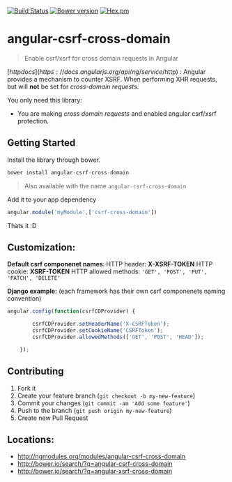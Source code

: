 [![Build Status](https://secure.travis-ci.org/pasupulaphani/angular-csrf-cross-domain.png?branch=master)](http://travis-ci.org/pasupulaphani/angular-csrf-cross-domain) [![Bower version](https://badge.fury.io/bo/angular-csrf-cross-domain.svg)](http://badge.fury.io/bo/angular-csrf-cross-domain) [![Hex.pm](http://img.shields.io/hexpm/l/plug.svg)]()

angular-csrf-cross-domain
============
> Enable csrf/xsrf for cross domain requests in Angular

[$http docs](https://docs.angularjs.org/api/ng/service/$http) : 
Angular provides a mechanism to counter XSRF. When performing XHR requests, but will **not** be set for *cross-domain requests*.

You only need this library:
* You are making *cross domain requests* and enabled angular csrf/xsrf protection.

Getting Started
-----
Install the library through bower.
```js
bower install angular-csrf-cross-domain
```
>Also available with the name ```angular-csrf-cross-domain```

Add it to your app dependency
```js
angular.module('myModule',['csrf-cross-domain'])
```

Thats it :D

## Customization:

**Default csrf componenet names**:
HTTP header: **X-XSRF-TOKEN**
HTTP cookie: **XSRF-TOKEN**
HTTP allowed methods: ```'GET', 'POST', 'PUT', 'PATCH', 'DELETE'```

**Django example:** (each framework has their own csrf componenets naming convention)

```js
angular.config(function(csrfCDProvider) {

        csrfCDProvider.setHeaderName('X-CSRFToken');
        csrfCDProvider.setCookieName('CSRFToken');
        csrfCDProvider.allowedMethods(['GET', 'POST', 'HEAD']);

    });
```

## Contributing

1. Fork it
2. Create your feature branch (`git checkout -b my-new-feature`)
3. Commit your changes (`git commit -am 'Add some feature'`)
4. Push to the branch (`git push origin my-new-feature`)
5. Create new Pull Request

## Locations:
- http://ngmodules.org/modules/angular-csrf-cross-domain
- http://bower.io/search/?q=angular-csrf-cross-domain
- http://bower.io/search/?q=angular-xsrf-cross-domain